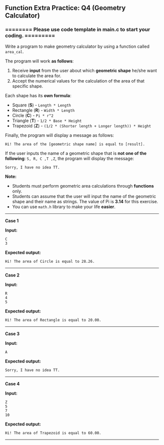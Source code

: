 ## Function Extra Practice: Q4 (Geometry Calculator)

### ======== Please use code template in main.c to start your coding. =========

Write a program to make geometry calculator by using a function called `area_cal`.

The program will work **as follows**:

1. Receive **input** from the user about which **geometric shape** he/she want to calculate the area for.
2. Accept the numerical values for the calculation of the area of that specific shape.

Each shape has its **own formula**:

* Square (**S**) - `Length * Length`
* Rectangle (**R**) - `Width * Length`
* Circle (**C**) - `Pi * r^2`
* Triangle (**T**) - `1/2 * Base * Height`
* Trapezoid (**Z**) - `(1/2 * (Shorter length + Longer length)) * Height`

Finally, the program will display a message as follows:

```
Hi! The area of the [geometric shape name] is equal to [result].
```

If the user inputs the name of a geometric shape that is **not one of the following**: `S, R, C ,T ,Z`, the program will display the message:
```
Sorry, I have no idea TT.
```

**Note:**

* Students must perform geometric area calculations through **functions** only.
* Students can assume that the user will input the name of the geometric shape and their name as strings.
The value of Pi is **3.14** for this exercise.
* You can use `math.h` library to make your life **easier**.

<hr>

**Case 1**

**Input:** 
```
C
3
```
**Expected output:** 
```
Hi! The area of Circle is equal to 28.26.
```

<hr>

**Case 2**

**Input:**
```
R
4
5
```
**Expected output:** 
```
Hi! The area of Rectangle is equal to 20.00.
```

<hr>

**Case 3**

**Input:**
```
A
```
**Expected output:** 
```
Sorry, I have no idea TT.
```

<hr>

**Case 4**

**Input:**
```
Z
5
7
10
```
**Expected output:** 
```
Hi! The area of Trapezoid is equal to 60.00.
```

<hr>
